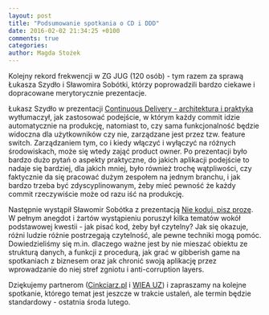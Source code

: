 ```yaml
---
layout: post
title: "Podsumowanie spotkania o CD i DDD"
date: 2016-02-02 21:34:25 +0100
comments: true
categories: 
author: Magda Stożek
---
```

Kolejny rekord frekwencji w ZG JUG (120 osób) - tym razem za sprawą Łukasza Szydło i Sławomira Sobótki, którzy poprowadzili bardzo ciekawe i dopracowane merytorycznie prezentacje.

Łukasz Szydło w prezentacji <a href="http://www.slideshare.net/ukaszSzydo/enabling-continuous-delivery-57880367" target="_blank">Continuous Delivery - architektura i praktyka</a> wytłumaczył, jak zastosować podejście, w którym każdy commit idzie automatycznie na produkcję, natomiast to, czy sama funkcjonalność będzie widoczna dla użytkowników czy nie, zarządzane jest przez tzw. feature switch. Zarządzaniem tym, co i kiedy włączyć i wyłączyć na różnych środowiskach, może się wtedy zająć product owner. Po prezentacji było bardzo dużo pytań o aspekty praktyczne, do jakich aplikacji podejście to nadaje się bardziej, dla jakich mniej, było również trochę wątpliwości, czy faktycznie da się pracować dużym zespołem na jednym branchu, i jak bardzo trzeba być zdyscyplinowanym, żeby mieć pewność że każdy commit rzeczywiście może od razu iść na produkcję.

Następnie wystąpił Sławomir Sobótka z prezentacją <a href="https://prezi.com/idkvj_glu-aa/2015-nie-koduj-pisz-proze-45min/" target="_blank">Nie koduj, pisz prozę</a>. W pełnym anegdot i żartów wystąpieniu poruszył kilka tematów wokół podstawowej kwestii - jak pisać kod, żeby był czytelny? Jak się okazuje, różni ludzie różnie postrzegają czytelność, ale pewne techniki mogą pomóc. Dowiedzieliśmy się m.in. dlaczego ważne jest by nie mieszać obiektu ze strukturą danych, a funkcji z procedurą, jak grać w gibberish game na spotkaniach z biznesem oraz jak chronić swoją aplikację przez wprowadzanie do niej stref zgniotu i anti-corruption layers.

Dziękujemy partnerom (<a href="https://cinkciarz.pl" target="_blank">Cinkciarz.pl</a> i <a href="http://www.weit.uz.zgora.pl/" target="_blank">WIEA UZ</a>) i zapraszamy na kolejne spotkanie, którego temat jest jeszcze w trakcie ustaleń, ale termin będzie standardowy - ostatnia środa lutego.
